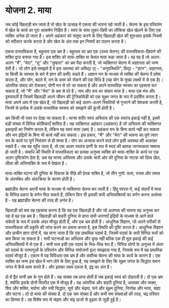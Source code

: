 # योजना 2. माया

जब कोई खिलाड़ी बन जाता है तो खेल के उत्साह में एकता की भावना खो जाती है। चेतना के इस परिवर्तन में खेल के कार्य का पूरा आकर्षण निहित है। स्वयं के साथ लुका-छिपी का लौकिक खेल खेलने के लिए एक व्यक्ति अनेक हो जाता है। अपने अहंकार को संतुष्ट करने के लिए खिलाड़ी खेल की शुरुआत इसके नियमों को स्वीकार करके करता है और खेल के अंत तक इन नियमों का पालन करता है।

एकता वास्तविकता है, बहुलता एक भ्रम है। बहुलता का भ्रम एक (उच्च चेतना) की वास्तविकता-छिपाने की शक्ति द्वारा बनाया गया है। इस शक्ति को माया-शक्ति या केवल माया कहा जाता है। वह वह है जो अलग-अलग "मैं", "मेरा", "तू" और "तुम्हारा" का भ्रम पैदा करती है, जो व्यक्तिगत चेतना में अज्ञानता को जन्म देती है। जो लोग इसे समझते हैं वे इस अवस्था को अविद्या (ए - "अनुपस्थिति", विद्या - "ज्ञान"; अज्ञानता, या किसी के स्वभाव के बारे में ज्ञान की कमी) कहते हैं। अज्ञान मन के माध्यम से व्यक्ति की चेतना में प्रवेश करता है, और योग, बदले में, मन के काम को रोकने की एक विधि है (यह योग के मुख्य लक्ष्यों में से एक है)। आंतरिक संवाद को रोककर, योगी मन से परे जा सकता है और अपने वास्तविक स्वरूप का एहसास कर सकता है, जो "मैं" और "मेरा" के भ्रम से परे है। नाम और रूप का संसार माया है। माया एक मंच और दृश्यावली है जिसमें खिलाड़ी अपने जीवन की ट्रेजिकोमेडी को एक सूक्ष्म जगत के रूप में प्रदर्शित करता है। माया अपने आप में एक खेल है, जो खिलाड़ी को कई अलग-अलग स्थितियों से गुजरने की पेशकश करती है, जिनमें से प्रत्येक में उसके वास्तविक स्वरूप को समझने की कुंजी होती है।

भ्रम किसी भी स्तर पर देखा जा सकता है। मानव शरीर स्वयं अस्तित्व की एक स्वतंत्र इकाई नहीं है, इसमें बड़ी संख्या में विभिन्न कोशिकाएँ शामिल हैं। यह व्यक्तिगत अहंकार (अहंकार) है जो अस्तित्व की व्यक्तिगत इकाइयों का निर्माण करता है, लेकिन वह स्वयं माया (भ्रम) है। अहंकार मन के बिना कार्य नहीं कर सकता और मन इंद्रियों के बिना भी कार्य नहीं कर सकता। इस प्रकार, "मैं" और "मेरा" की भावना का पूर्ण त्याग मन के कार्य पर पूर्ण नियंत्रण से ही संभव है। योग का अभ्यास करने वाले लोग इसी अवस्था की आकांक्षा रखते हैं। जब यह पहुँच जाता है, तो एक अलग स्वतंत्र प्राणी के रूप में स्वयं की भ्रामक जागरूकता समाप्त हो जाती है। समाधि की स्थिति में वास्तविकता का प्रत्यक्ष अनुभव व्यक्ति को माया-शक्ति के कार्य पर एक अलग दृष्टिकोण देता है; अब वह मानव अस्तित्व और उसके चारों ओर की दुनिया के नाटक को दिव्य खेल, लीला की अभिव्यक्ति के रूप में देखता है।

माया-शक्ति घटना की दुनिया के विकास के पीछे की प्रेरक शक्ति है, जो तीन गुणों: सत्व, रजस और तमस के अंतर्संबंध और अंतःक्रिया के कारण होती है।

ब्रह्मांडीय चेतना अपनी माया के माध्यम से व्यक्तिगत चेतना बन जाती है। हिंदू परंपरा में, कई संदर्भों में माया के विभिन्न प्रकार के वर्णन मिल सकते हैं, लेकिन फिर भी इसकी सभी अभिव्यक्तियों का वर्णन करना असंभव है - यह ब्रह्मांडीय चेतना की तरह ही अनंत है।

खिलाड़ी को बस यह एहसास करना है कि वह एक खिलाड़ी है और जो अलगाव की भावना वह अनुभव कर रहा है वह एक भ्रम है। खिलाड़ी को बाहरी दुनिया से प्राप्त सभी धारणाएँ इंद्रियों के माध्यम से आने वाले संकेतों के रूप में उसके अंदर मौजूद होती हैं, और एक भ्रम होती हैं। आधुनिक विज्ञान, जो अपने तरीकों से वास्तविकता की प्रकृति की जांच करने का प्रयास करता है, इस स्थिति की पुष्टि करता है। आधुनिक विज्ञान और प्राचीन ज्ञान दोनों में, यह माना जाता है कि एक प्राथमिक पदार्थ है, जिसमें पदार्थ के सभी विभिन्न रूपों को कम किया जा सकता है। सभी घटनाओं का अस्तित्व और कुछ नहीं बल्कि एक ही मूल इकाई की कई अभिव्यक्तियों में से एक है। सभी तत्व इसी एक पदार्थ के भिन्न-भिन्न रूप हैं। विभिन्न लोगों के अनुभव में अंतर को पदार्थ के परमाणुओं के परिवर्तन और विभिन्न संयोजनों द्वारा समझाया गया है, जिसके रूप में यह प्राथमिक पदार्थ मौजूद है। एकता में यह विविधता एक भ्रम है और सर्वोच्च चेतना की माया के कार्य के कारण है। एक व्यक्ति का जन्म इस खेल में भाग लेने के लिए हुआ है, यह समझने के लिए कि सूक्ष्म जगत के सिद्धांत सघन जगत में कैसे काम करते हैं। और इसका लक्ष्य एकता है, द्वंद्व का अंत है।

दो में द्वैत यानी भ्रम के गुण होते हैं। यह संख्या तब प्राप्त होती है जब इकाई स्वयं को दोहराती है। दो एक भ्रम है, क्योंकि इसके दोनों विपरीत एक में मौजूद हैं। यह आंतरिक और बाहरी दुनिया है, अव्यक्त और व्यक्त, शिव और शक्ति, मर्दाना और स्त्री सिद्धांत, सूर्य और चंद्रमा, घने और सूक्ष्म दुनिया, निरपेक्ष और माया, संज्ञा और घटना। तो दो माया की संख्या है. दो एक सम संख्या है और सभी सम संख्याओं की तरह, चंद्र परिवार का हिस्सा है। वह विशेष रूप से चंद्रमा और चंद्र ऊर्जा से दृढ़ता से जुड़ी हुई है।
